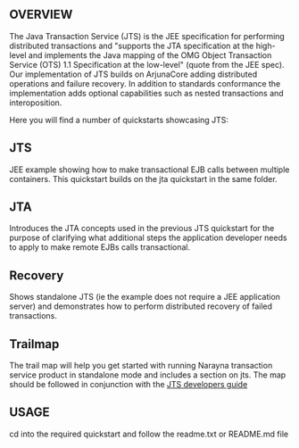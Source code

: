 
OVERVIEW
--------
The Java Transaction Service (JTS) is the JEE specification for performing distributed transactions and "supports the JTA specification at the high-level and implements the Java mapping of the OMG Object Transaction Service (OTS) 1.1 Specification at the low-level" (quote from the JEE spec). Our implementation of JTS builds on ArjunaCore adding distributed operations and failure recovery. In addition to standards conformance the implementation adds optional capabilities such as nested transactions and interoposition.

Here you will find a number of quickstarts showcasing JTS: 

JTS
-----------------

JEE example showing how to make transactional EJB calls between multiple containers. This quickstart builds on the jta quickstart in the same folder.

JTA
-----------------

Introduces the JTA concepts used in the previous JTS quickstart for the purpose of clarifying what additional steps the application developer needs to apply to make remote EJBs calls transactional.

Recovery
-----------------

Shows standalone JTS (ie the example does not require a JEE application server) and demonstrates how to perform distributed recovery of failed transactions.

Trailmap
-----------

The trail map will help you get started with running Narayna transaction service product in standalone mode and includes a section on jts. The map should be followed in conjunction with the [JTS developers guide](http://docs.jboss.org/jbosstm/latest/guides/narayana-jts-development_guide/index.html#d0e4340)

USAGE
-----
cd into the required quickstart and follow the readme.txt or README.md file
